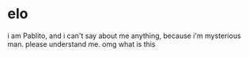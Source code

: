 # elo

i am Pablito, and i can't say about me anything, because i'm mysterious man. please understand me.
omg what is this
